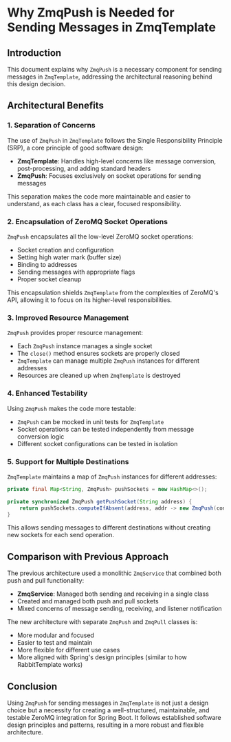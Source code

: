 # Why ZmqPush is Needed for Sending Messages in ZmqTemplate

## Introduction

This document explains why `ZmqPush` is a necessary component for sending messages in `ZmqTemplate`, addressing the
architectural reasoning behind this design decision.

## Architectural Benefits

### 1. Separation of Concerns

The use of `ZmqPush` in `ZmqTemplate` follows the Single Responsibility Principle (SRP), a core principle of good
software design:

- **ZmqTemplate**: Handles high-level concerns like message conversion, post-processing, and adding standard headers
- **ZmqPush**: Focuses exclusively on socket operations for sending messages

This separation makes the code more maintainable and easier to understand, as each class has a clear, focused
responsibility.

### 2. Encapsulation of ZeroMQ Socket Operations

`ZmqPush` encapsulates all the low-level ZeroMQ socket operations:

- Socket creation and configuration
- Setting high water mark (buffer size)
- Binding to addresses
- Sending messages with appropriate flags
- Proper socket cleanup

This encapsulation shields `ZmqTemplate` from the complexities of ZeroMQ's API, allowing it to focus on its higher-level
responsibilities.

### 3. Improved Resource Management

`ZmqPush` provides proper resource management:

- Each `ZmqPush` instance manages a single socket
- The `close()` method ensures sockets are properly closed
- `ZmqTemplate` can manage multiple `ZmqPush` instances for different addresses
- Resources are cleaned up when `ZmqTemplate` is destroyed

### 4. Enhanced Testability

Using `ZmqPush` makes the code more testable:

- `ZmqPush` can be mocked in unit tests for `ZmqTemplate`
- Socket operations can be tested independently from message conversion logic
- Different socket configurations can be tested in isolation

### 5. Support for Multiple Destinations

`ZmqTemplate` maintains a map of `ZmqPush` instances for different addresses:

```java
private final Map<String, ZmqPush> pushSockets = new HashMap<>();

private synchronized ZmqPush getPushSocket(String address) {
    return pushSockets.computeIfAbsent(address, addr -> new ZmqPush(context, addr, bufferSize));
}
```

This allows sending messages to different destinations without creating new sockets for each send operation.

## Comparison with Previous Approach

The previous architecture used a monolithic `ZmqService` that combined both push and pull functionality:

- **ZmqService**: Managed both sending and receiving in a single class
- Created and managed both push and pull sockets
- Mixed concerns of message sending, receiving, and listener notification

The new architecture with separate `ZmqPush` and `ZmqPull` classes is:

- More modular and focused
- Easier to test and maintain
- More flexible for different use cases
- More aligned with Spring's design principles (similar to how RabbitTemplate works)

## Conclusion

Using `ZmqPush` for sending messages in `ZmqTemplate` is not just a design choice but a necessity for creating a
well-structured, maintainable, and testable ZeroMQ integration for Spring Boot. It follows established software design
principles and patterns, resulting in a more robust and flexible architecture.